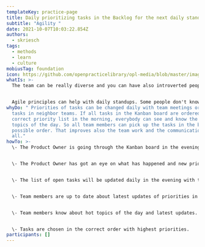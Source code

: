```yaml
---
templateKey: practice-page
title: Daily prioritizing tasks in the Backlog for the next daily standup to facilitate the team focus
subtitle: "Agility "
date: 2021-10-07T10:03:22.854Z
authors:
  - skriesch
tags:
  - methods
  - learn
  - culture
mobiusTag: foundation
icon: https://github.com/openpracticelibrary/opl-media/blob/master/images/Needs%20an%20Image.png?raw=true
whatIs: >-
  The team can be really diverse and you can have also introverted people.


  Agile principles can help with daily standups. Some people don't know which tasks should be taken first. Prioritizing in the evening before the next standup can help here.
whyDo: " Priorities of tasks can be changed daily with team meetings or finished
  tasks in neighbor teams. If all tasks in the Kanban board are ordered in the
  correct priority list in the morning, everybody can see and know the hot
  topics of the day. So all team members can pick up the tasks in the best
  possible order. That improves also the team work and the communication between
  all."
howTo: >-
  \- The Product Owner is going through the Kanban board in the evening.


  \- The Product Owner has got an eye on what has happened and new priorities.


  \- The list of open tasks will be updated daily in the evening with the correct order of hot topics in the Kanban board.


  \- Team members are up to date about latest updates of priorities in the morning.


  \- Team members know about hot topics of the day and latest updates.


  \- Tasks are chosen in the correct order with highest priorities.
participants: []
---
```

